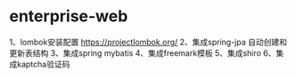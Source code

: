 # enterprise-web
1、lombok安装配置
https://projectlombok.org/
2、集成spring-jpa 自动创建和更新表结构
3、集成spring mybatis
4、集成freemark模板
5、集成shiro
6、集成kaptcha验证码
